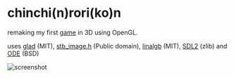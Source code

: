 # chinchi(n)rori(ko)n
remaking my first [game](https://gist.github.com/takeiteasy/02c859776f81bc5be56f1583be615b3c) in 3D using OpenGL.

uses [glad](https://github.com/Dav1dde/glad) (MIT), [stb_image.h](https://github.com/nothings/stb) (Public domain), [linalgb](https://github.com/ElArtista/Macu/blob/master/include/linalgb.h) (MIT), [SDL2](https://www.libsdl.org/) (zlib) and [ODE](http://www.ode.org/) (BSD)

![screenshot](https://raw.githubusercontent.com/takeiteasy/chinchirorin/master/screenshot.png)
